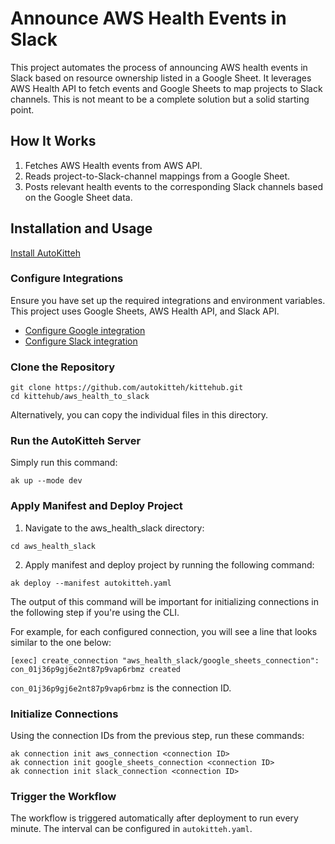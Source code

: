 # Announce AWS Health Events in Slack

This project automates the process of announcing AWS health events in Slack based on resource ownership listed in a Google Sheet. It leverages AWS Health API to fetch events and Google Sheets to map projects to Slack channels. This is not meant to be a complete solution but a solid starting point.

## How It Works

1. Fetches AWS Health events from AWS API.
2. Reads project-to-Slack-channel mappings from a Google Sheet.
3. Posts relevant health events to the corresponding Slack channels based on the Google Sheet data.

## Installation and Usage 

[Install AutoKitteh](https://docs.autokitteh.com/get_started/install)

### Configure Integrations

Ensure you have set up the required integrations and environment variables. This project uses Google Sheets, AWS Health API, and Slack API.

- [Configure Google integration](https://docs.autokitteh.com/config/integrations/google)
- [Configure Slack integration](https://docs.autokitteh.com/config/integrations/slack/)

### Clone the Repository

```shell
git clone https://github.com/autokitteh/kittehub.git
cd kittehub/aws_health_to_slack
```

Alternatively, you can copy the individual files in this directory.

### Run the AutoKitteh Server

Simply run this command:

```shell
ak up --mode dev
```

### Apply Manifest and Deploy Project

1. Navigate to the aws_health_slack directory:

```shell
cd aws_health_slack
```

2. Apply manifest and deploy project by running the following command:

```shell
ak deploy --manifest autokitteh.yaml
```

The output of this command will be important for initializing connections in the following step if you're using the CLI.

For example, for each configured connection, you will see a line that looks similar to the one below:

```shell
[exec] create_connection "aws_health_slack/google_sheets_connection": con_01j36p9gj6e2nt87p9vap6rbmz created
```

`con_01j36p9gj6e2nt87p9vap6rbmz` is the connection ID.

### Initialize Connections

Using the connection IDs from the previous step, run these commands:

```shell
ak connection init aws_connection <connection ID>
ak connection init google_sheets_connection <connection ID>
ak connection init slack_connection <connection ID>
```

### Trigger the Workflow

The workflow is triggered automatically after deployment to run every minute. The interval can be configured in `autokitteh.yaml`.
